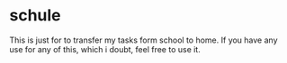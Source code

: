 # schule
This is just for to transfer my tasks form school to home. If you have any use for any of this, which i doubt, feel free to use it.
